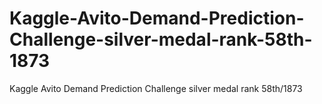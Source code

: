 # Kaggle-Avito-Demand-Prediction-Challenge-silver-medal-rank-58th-1873
Kaggle Avito Demand Prediction Challenge silver medal rank 58th/1873
